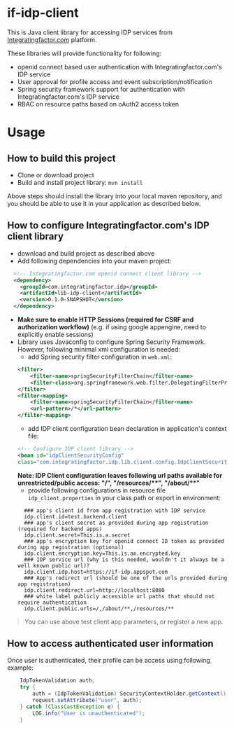 # if-idp-client
This is Java client library for accessing IDP services from [Integratingfactor.com](http://www.integratingfactor.com) platform.

These libraries will provide functionality for following:
* openid connect based user authentication with Integratingfactor.com's IDP service
* User approval for profile access and event subscription/notification
* Spring security framework support for authentication with Integratingfactor.com's IDP service
* RBAC on resource paths based on oAuth2 access token

# Usage

## How to build this project
* Clone or download project
* Build and install project library: `mvn install`

Above steps should install the library into your local maven repository, and you should be able to use it in your application as described below.

## How to configure Integratingfactor.com's IDP client library
* download and build project as described above
* Add following dependencies into your maven project:
```XML
  <!-- Integratingfactor.com openid connect client library -->
  <dependency>
    <groupId>com.integratingfactor.idp</groupId>
    <artifactId>lib-idp-client</artifactId>
    <version>0.1.0-SNAPSHOT</version>
  </dependency>
```
* **Make sure to enable HTTP Sessions (required for CSRF and authorization workflow)** (e.g. if using google appengine, need to explicitly enable sessions)
* Library uses Javaconfig to configure Spring Security Framework. However, following minimal xml configuration is needed:
  * add Spring security filter configuration in `web.xml`:
  ```XML
  <filter>
      <filter-name>springSecurityFilterChain</filter-name>
      <filter-class>org.springframework.web.filter.DelegatingFilterProxy</filter-class>
  </filter>
  <filter-mapping>
      <filter-name>springSecurityFilterChain</filter-name>
      <url-pattern>/*</url-pattern>
  </filter-mapping>
  ```  
  * add IDP client configuration bean declaration in application's context file:  
  ```XML
  <!-- Configure IDP client library -->  
  <bean id="idpClientSecurityConfig"
  class="com.integratingfactor.idp.lib.client.config.IdpClientSecurityConfig" />  
  ```  
  **Note: IDP Client configuration leaves following url paths available for unrestricted/public access: "/", "/resources/\*\*", "/about/\*\*"**
  * provide following configurations in resource file `idp_client.properties` in your class path or export in environment:
  ```
	### app's client id from app registration with IDP service
	idp.client.id=test.backend.client
	### app's client secret as provided during app registration (required for backend apps)
	idp.client.secret=This.is.a.secret
	### app's encryption key for openid connect ID token as provided during app registration (optional)
	idp.client.encryption.key=This.is.an.encrypted.key
	### IDP service url (why is this needed, wouldn't it always be a well known public url)?
	idp.client.idp.host=https://if-idp.appspot.com
	### App's redirect url (should be one of the urls provided during app registration)
	idp.client.redirect.url=http://localhost:8080
	### white label publicly accessible url paths that should not require authentication
	idp.client.public.urls=/,/about/**,/resources/**
  ```
 > You can use above test client app parameters, or register a new app.
 
## How to access authenticated user information
Once user is authenticated, their profile can be access using following example:  
```JAVA
    IdpTokenValidation auth;
    try {
        auth = (IdpTokenValidation) SecurityContextHolder.getContext().getAuthentication();
        request.setAttribute("user", auth);
    } catch (ClassCastException e) {
        LOG.info("User is unauthenticated");
    }
```
